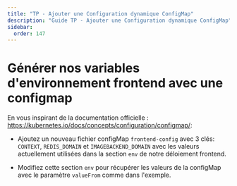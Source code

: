 ```yaml
---
title: "TP - Ajouter une Configuration dynamique ConfigMap"
description: "Guide TP - Ajouter une Configuration dynamique ConfigMap"
sidebar:
  order: 147
---
```




# Générer nos variables d'environnement frontend avec une configmap

En vous inspirant de la documentation officielle : https://kubernetes.io/docs/concepts/configuration/configmap/:

- Ajoutez un nouveau fichier configMap `frontend-config` avec 3 clés: `CONTEXT`, `REDIS_DOMAIN` et `IMAGEBACKEND_DOMAIN` avec les valeurs actuellement utilisées dans la section `env` de notre déloiement frontend.

- Modifiez cette section `env` pour récupérer les valeurs de la configMap avec le paramètre `valueFrom` comme dans l'exemple.